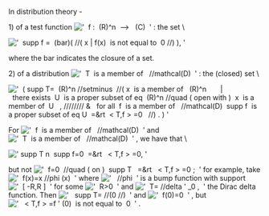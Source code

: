 In distribution theory -

​1) of a test function
!['  f :  (R)\^n  --\>   (C)  '](../dictionary/equation_images/20316.4..png)
: the set \\

!['  supp f =  (bar)( //( x | f(x)  is not equal to  0 //) ), '](../dictionary/equation_images/20316.1..png)

where the bar indicates the closure of a set.

​2) of a distribution
!['  T  is a member of   //mathcal(D)  '](../dictionary/equation_images/20316.5..png)
: the (closed) set \\

!['  ( supp T=  (R)\^n //setminus  //( x  is a member of   (R)\^n       |  there exists  U  is a proper subset of eq  (R)\^n //quad ( open with )  x  is a member of  U   , //////// &   for all  f  is a member of   //mathcal(D)  supp f  is a proper subset of eq U  =&rt  \< T,f \> =0   //) . ) '](../dictionary/equation_images/20316.2..png)

For
!['  f  is a member of   //mathcal(D)  '](../dictionary/equation_images/20316.6..png)
and
!['  T  is a member of   //mathcal(D)  '](../dictionary/equation_images/20316.7..png)
, we have that \\

![' supp T n  supp f=0  =&rt   \< T,f \> =0, '](../dictionary/equation_images/20316.3..png)

but not
!['  f=0  //quad ( on )  supp T   =&rt   \< T,f \> =0 ;  '](../dictionary/equation_images/20316.8..png)
for example, take
!['  f(x)=x //phi (x)  '](../dictionary/equation_images/20316.9..png)
where !['   //phi  '](../dictionary/equation_images/20316.10..png) is a
bump function with support
!['  [ -R,R ]  '](../dictionary/equation_images/20316.11..png) for some
!['  R\>0  '](../dictionary/equation_images/20316.12..png) and
!['  T= //delta ' \_0 ,  '](../dictionary/equation_images/20316.13..png)
the Dirac delta function. Then
!['   supp T= //(0 //)  '](../dictionary/equation_images/20316.14..png)
and !['  f(0)=0  '](../dictionary/equation_images/20316.15..png) , but
!['   \< T,f \> =f ' (0)  is not equal to  0  '](../dictionary/equation_images/20316.16..png)
.
